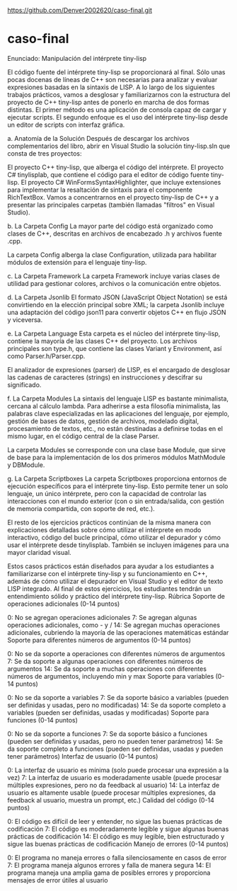 https://github.com/Denver2002620/caso-final.git
# caso-final
Enunciado: Manipulación del intérprete tiny-lisp

El código fuente del intérprete tiny-lisp se proporcionará al final. Sólo unas pocas docenas de líneas de C++ son necesarias para analizar y evaluar expresiones basadas en la sintaxis de LISP.
A lo largo de los siguientes trabajos prácticos, vamos a desglosar y familiarizarnos con la estructura del proyecto de C++ tiny-lisp antes de ponerlo en marcha de dos formas distintas. El primer método es una aplicación de consola capaz de cargar y ejecutar scripts. El segundo enfoque es el uso del intérprete tiny-lisp desde un editor de scripts con interfaz gráfica.

a. Anatomía de la Solución 
Después de descargar los archivos complementarios del libro, abrir en Visual Studio la solución tiny-lisp.sln que consta de tres proyectos:

El proyecto C++ tiny-lisp, que alberga el código del intérprete.
El proyecto C# tinylisplab, que contiene el código para el editor de código fuente tiny-lisp.
El proyecto C# WinFormsSyntaxHighlighter, que incluye extensiones para implementar la resaltación de sintaxis para el componente RichTextBox.
Vamos a concentrarnos en el proyecto tiny-lisp de C++ y a presentar las principales carpetas (también llamadas "filtros" en Visual Studio).

b. La Carpeta Config 
La mayor parte del código está organizado como clases de C++, descritas en archivos de encabezado .h y archivos fuente .cpp.

La carpeta Config alberga la clase Configuration, utilizada para habilitar módulos de extensión para el lenguaje tiny-lisp.

c. La Carpeta Framework 
La carpeta Framework incluye varias clases de utilidad para gestionar colores, archivos o la comunicación entre objetos.

d. La Carpeta Jsonlib 
El formato JSON (JavaScript Object Notation) se está convirtiendo en la elección principal sobre XML; la carpeta Jsonlib incluye una adaptación del código json11 para convertir objetos C++ en flujo JSON y viceversa.

e. La Carpeta Language 
Esta carpeta es el núcleo del intérprete tiny-lisp, contiene la mayoría de las clases C++ del proyecto. Los archivos principales son type.h, que contiene las clases Variant y Environment, así como Parser.h/Parser.cpp.

El analizador de expresiones (parser) de LISP, es el encargado de desglosar las cadenas de caracteres (strings) en instrucciones y descifrar su significado.

f. La Carpeta Modules 
La sintaxis del lenguaje LISP es bastante minimalista, cercana al cálculo lambda. Para adherirse a esta filosofía minimalista, las palabras clave especializadas en las aplicaciones del lenguaje, por ejemplo, gestión de bases de datos, gestión de archivos, modelado digital, procesamiento de textos, etc., no están destinadas a definirse todas en el mismo lugar, en el código central de la clase Parser.

La carpeta Modules se corresponde con una clase base Module, que sirve de base para la implementación de los dos primeros módulos MathModule y DBModule.

g. La Carpeta Scriptboxes 
La carpeta Scriptboxes proporciona entornos de ejecución específicos para el intérprete tiny-lisp. Esto permite tener un solo lenguaje, un único intérprete, pero con la capacidad de controlar las interacciones con el mundo exterior (con o sin entrada/salida, con gestión de memoria compartida, con soporte de red, etc.).

El resto de los ejercicios prácticos continúan de la misma manera con explicaciones detalladas sobre cómo utilizar el intérprete en modo interactivo, código del bucle principal, cómo utilizar el depurador y cómo usar el intérprete desde tinylisplab. También se incluyen imágenes para una mayor claridad visual.

Estos casos prácticos están diseñados para ayudar a los estudiantes a familiarizarse con el intérprete tiny-lisp y su funcionamiento en C++, además de cómo utilizar el depurador en Visual Studio y el editor de texto LISP integrado. Al final de estos ejercicios, los estudiantes tendrán un entendimiento sólido y práctico del intérprete tiny-lisp.
Rúbrica
Soporte de operaciones adicionales (0-14 puntos)

0: No se agregan operaciones adicionales
7: Se agregan algunas operaciones adicionales, como - y /
14: Se agregan muchas operaciones adicionales, cubriendo la mayoría de las operaciones matemáticas estándar
Soporte para diferentes números de argumentos (0-14 puntos)

0: No se da soporte a operaciones con diferentes números de argumentos
7: Se da soporte a algunas operaciones con diferentes números de argumentos
14: Se da soporte a muchas operaciones con diferentes números de argumentos, incluyendo min y max
Soporte para variables (0-14 puntos)

0: No se da soporte a variables
7: Se da soporte básico a variables (pueden ser definidas y usadas, pero no modificadas)
14: Se da soporte completo a variables (pueden ser definidas, usadas y modificadas)
Soporte para funciones (0-14 puntos)

0: No se da soporte a funciones
7: Se da soporte básico a funciones (pueden ser definidas y usadas, pero no pueden tener parámetros)
14: Se da soporte completo a funciones (pueden ser definidas, usadas y pueden tener parámetros)
Interfaz de usuario (0-14 puntos)

0: La interfaz de usuario es mínima (solo puede procesar una expresión a la vez)
7: La interfaz de usuario es moderadamente usable (puede procesar múltiples expresiones, pero no da feedback al usuario)
14: La interfaz de usuario es altamente usable (puede procesar múltiples expresiones, da feedback al usuario, muestra un prompt, etc.)
Calidad del código (0-14 puntos)

0: El código es difícil de leer y entender, no sigue las buenas prácticas de codificación
7: El código es moderadamente legible y sigue algunas buenas prácticas de codificación
14: El código es muy legible, bien estructurado y sigue las buenas prácticas de codificación
Manejo de errores (0-14 puntos)

0: El programa no maneja errores o falla silenciosamente en casos de error
7: El programa maneja algunos errores y falla de manera segura
14: El programa maneja una amplia gama de posibles errores y proporciona mensajes de error útiles al usuario
